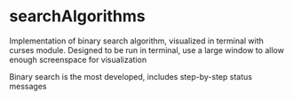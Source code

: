 # searchAlgorithms
Implementation of binary search algorithm, visualized in terminal with curses module.
Designed to be run in terminal, use a large window to allow enough screenspace for visualization

Binary search is the most developed, includes step-by-step status messages
